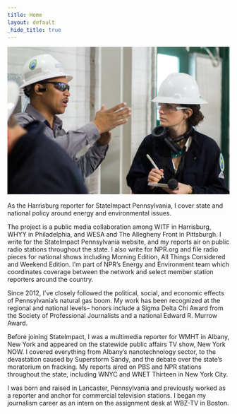 ```yaml
---
title: Home
layout: default
_hide_title: true
---
```


![](/assets/IMGP2196.jpg)

As the Harrisburg reporter for StateImpact Pennsylvania, I cover state and national policy around energy and environmental issues.

The project is a public media collaboration among WITF in Harrisburg, WHYY in Philadelphia, and WESA and The Allegheny Front in Pittsburgh. I write for the StateImpact Pennsylvania website, and my reports air on public radio stations throughout the state. I also write for NPR.org and file radio pieces for national shows including Morning Edition, All Things Considered and Weekend Edition. I’m part of NPR’s Energy and Environment team which coordinates coverage between the network and select member station reporters around the country.

Since 2012, I’ve closely followed the political, social, and economic effects of Pennsylvania’s natural gas boom. My work has been recognized at the regional and national levels– honors include a Sigma Delta Chi Award from the Society of Professional Journalists and a national Edward R. Murrow Award.

Before joining StateImpact, I was a multimedia reporter for WMHT in Albany, New York and appeared on the statewide public affairs TV show, New York NOW. I covered everything from Albany’s nanotechnology sector, to the devastation caused by Superstorm Sandy, and the debate over the state’s moratorium on fracking. My reports aired on PBS and NPR stations throughout the state, including WNYC and WNET Thirteen in New York City.

I was born and raised in Lancaster, Pennsylvania and previously worked as a reporter and anchor for commercial television stations. I began my journalism career as an intern on the assignment desk at WBZ-TV in Boston.